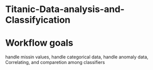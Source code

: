 # Titanic-Data-analysis-and-Classifyication
# Workflow goals
  handle missin values, 
  handle categorical data, 
  handle anomaly data, 
  Correlating, and
  comparetion among classifiers
